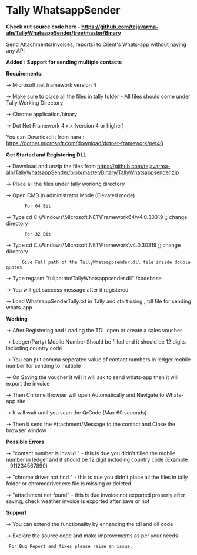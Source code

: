 # Tally WhatsappSender

**Check out source code here - https://github.com/tejavarma-aln/TallyWhatsappSender/tree/master/Binary**

Send Attachments(Invoices, reports) to Client's Whats-app  without having any API  

**Added : Support for sending multiple contacts**


**Requirements:**

-> Microsoft.net framework version 4 

-> Make sure to place all the files in tally folder - All files should come under Tally Working Directory

-> Chrome application/binary

-> Dot Net Framework 4.x.x (version 4 or higher)

  You can Download it from here : https://dotnet.microsoft.com/download/dotnet-framework/net40
  
  

**Get Started and Registering DLL**

-> Download and unzip the files from  https://github.com/tejavarma-aln/TallyWhatsappSender/blob/master/Binary/TallyWhatsappsender.zip

-> Place all the files under tally working directory 

-> Open CMD in administrator Mode (Elevated mode)

           For 64 Bit
-> Type cd <space> C:\Windows\Microsoft.NET\Framework64\v4.0.30319 ;; change directory

           For 32 Bit
-> Type cd <space> C:\Windows\Microsoft.NET\Framework\v4.0.30319 ;; change directory

          Give Full path of the TallyWhatsappsender.dll file inside double quotes
          
-> Type regasm <space> "fullpathto\TallyWhatsappsender.dll" <space> /codebase

-> You will get success message after it registered

-> Load WhatsappSenderTally.txt in Tally and start using ;;tdl file for sending whats-app


**Working**

-> After Registering and Loading the TDL open or create a sales voucher

-> Ledger(Party) Mobile Number Should be filled and it should be 12 digits including country code

-> You can put comma seperated value of contact numbers in ledger mobile number for sending to multiple

-> On Saving the voucher it will it will ask to send whats-app then it will export the invoice

-> Then Chrome Browser will open Automatically and Navigate to Whats-app site

-> It will wait until you scan the QrCode (Max 60 seconds)

-> Then it send the Attachment/Message to the contact and Close the browser window

**Possible Errors**

-> "contact number is invalid " - this is due you didn't filled the mobile number in ledger and it should be 12 digit including country code (Example - 911234567890)

-> "chrome driver not find " - this is due you didn't place all the files in tally folder or chromedriver.exe file is missing or deleted

-> "attachment not found" - this is due invoice not exported properly after saving, check weather invoice is exported after save or not


**Support**

-> You can extend the functionality by enhancing the tdl and dll code

-> Explore the source code and make improvements as per your needs


     For Bug Report and fixes please raise an issue.
